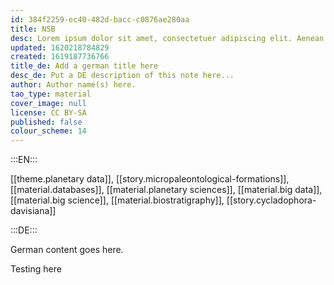 ```yaml
---
id: 384f2259-ec40-482d-bacc-c0876ae280aa
title: NSB
desc: Lorem ipsum dolor sit amet, consectetuer adipiscing elit. Aenean commodo ligula eget dolor. Aenean massa. Cum sociis natoque penatibus et magnis dis parturient montes, nascetur ridiculus mus. Donec quam felis, ultricies nec, pellentesque eu, pretium quis, sem. Nulla consequat massa quis enim.
updated: 1620218784829
created: 1619187736766
title_de: Add a german title here
desc_de: Put a DE description of this note here...
author: Author name(s) here.
tao_type: material
cover_image: null
license: CC BY-SA
published: false
colour_scheme: 14
---
```


:::EN:::

[[theme.planetary data]], [[story.micropaleontological-formations]], [[material.databases]], [[material.planetary sciences]], [[material.big data]], [[material.big science]], [[material.biostratigraphy]], [[story.cycladophora-davisiana]]

:::DE:::

German content goes here.

Testing here
